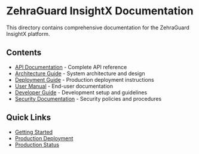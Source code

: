 # ZehraGuard InsightX Documentation

This directory contains comprehensive documentation for the ZehraGuard InsightX platform.

## Contents

- [API Documentation](api/) - Complete API reference
- [Architecture Guide](architecture/) - System architecture and design
- [Deployment Guide](deployment/) - Production deployment instructions
- [User Manual](user-guide/) - End-user documentation
- [Developer Guide](developer/) - Development setup and guidelines
- [Security Documentation](security/) - Security policies and procedures

## Quick Links

- [Getting Started](../README.md)
- [Production Deployment](../DEPLOYMENT.md)
- [Production Status](../PRODUCTION_STATUS.md)
